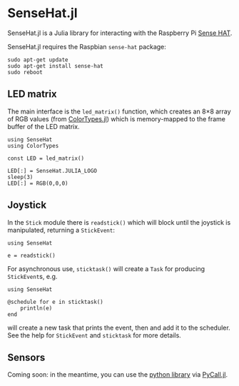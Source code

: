 # SenseHat.jl

SenseHat.jl is a Julia library for interacting with the Raspberry Pi [Sense HAT](https://www.raspberrypi.org/products/sense-hat/).

SenseHat.jl requires the Raspbian `sense-hat` package:

    sudo apt-get update
    sudo apt-get install sense-hat
    sudo reboot

## LED matrix

The main interface is the `led_matrix()` function, which creates an 8&times;8 array of RGB values (from [ColorTypes.jl](https://github.com/JuliaGraphics/ColorTypes.jl)) which is memory-mapped to the frame buffer of the LED matrix.

    using SenseHat
    using ColorTypes
    
    const LED = led_matrix()
    
    LED[:] = SenseHat.JULIA_LOGO
    sleep(3)
    LED[:] = RGB(0,0,0)

## Joystick

In the `Stick` module there is `readstick()` which will block until the joystick is manipulated, returning a `StickEvent`:

    using SenseHat

    e = readstick()

For asynchronous use, `sticktask()` will create a `Task` for producing `StickEvent`s, e.g.

    using SenseHat

    @schedule for e in sticktask()
        println(e)
    end

will create a new task that prints the event, then and add it to the scheduler. See the help for `StickEvent` and `sticktask` for more details.

## Sensors

Coming soon: in the meantime, you can use the [python library](https://pythonhosted.org/sense-hat/) via [PyCall.jl](https://github.com/JuliaPy/PyCall.jl).